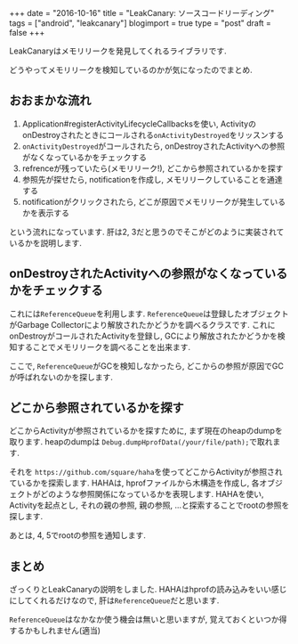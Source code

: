 +++
date = "2016-10-16"
title = "LeakCanary: ソースコードリーディング"
tags = ["android", "leakcanary"]
blogimport = true
type = "post"
draft = false
+++

LeakCanaryはメモリリークを発見してくれるライブラリです.

どうやってメモリリークを検知しているのかが気になったのでまとめ.


## おおまかな流れ

1. Application#registerActivityLifecycleCallbacksを使い, ActivityのonDestroyされたときにコールされる`onActivityDestroyed`をリッスンする
2. `onActivityDestroyed`がコールされたら, onDestroyされたActivityへの参照がなくなっているかをチェックする
3. refrenceが残っていたら(メモリリーク!), どこから参照されているかを探す
4. 参照先が探せたら, notificationを作成し, メモリリークしていることを通達する
5. notificationがクリックされたら, どこが原因でメモリリークが発生しているかを表示する

という流れになっています. 肝は2, 3だと思うのでそこがどのように実装されているかを説明します.


## onDestroyされたActivityへの参照がなくなっているかをチェックする

これには`ReferenceQueue`を利用します.
`ReferenceQueue`は登録したオブジェクトがGarbage Collectorにより解放されたかどうかを調べるクラスです.
これにonDestroyがコールされたActivityを登録し, GCにより解放されたかどうかを検知することでメモリリークを調べることを出来ます.

ここで, `ReferenceQueue`がGCを検知しなかったら, どこからの参照が原因でGCが呼ばれないのかを探します.


## どこから参照されているかを探す

どこからActivityが参照されているかを探すために, まず現在のheapのdumpを取ります. heapのdumpは `Debug.dumpHprofData(/your/file/path);`で取れます.

それを `https://github.com/square/haha`を使ってどこからActivityが参照されているかを探索します.
HAHAは, hprofファイルから木構造を作成し, 各オブジェクトがどのような参照関係になっているかを表現します.
HAHAを使い, Activityを起点とし, それの親の参照, 親の参照, ...と探索することでrootの参照を探します.

あとは, 4, 5でrootの参照を通知します.


## まとめ

ざっくりとLeakCanaryの説明をしました. HAHAはhprofの読み込みをいい感じにしてくれるだけなので, 肝は`ReferenceQueue`だと思います.

`ReferenceQueue`はなかなか使う機会は無いと思いますが, 覚えておくといつか得するかもしれません(適当)
